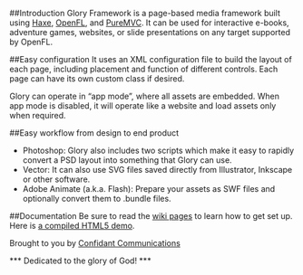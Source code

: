 ##Introduction
Glory Framework is a page-based media framework built using [Haxe](http://haxe.org/), [OpenFL](http://openfl.org), and [PureMVC](http://puremvc.org/). It can be used for interactive e-books, adventure games, websites, or slide presentations on any target supported by OpenFL.

##Easy configuration
It uses an XML configuration file to build the layout of each page, including placement and function of different controls. Each page can have its own custom class if desired.

Glory can operate in “app mode”, where all assets are embedded. When app mode is disabled, it will operate like a website and load assets only when required.

##Easy workflow from design to end product
* Photoshop: Glory also includes two scripts which make it easy to rapidly convert a PSD layout into something that Glory can use. 
* Vector: It can also use SVG files saved directly from Illustrator, Inkscape or other software.
* Adobe Animate (a.k.a. Flash): Prepare your assets as SWF files and optionally convert them to .bundle files.

##Documentation
Be sure to read the [wiki pages](https://github.com/ConfidantCommunications/Glory-Framework/wiki) to learn how to get set up.
Here is [a compiled HTML5 demo](http://confidant.ca/demo/glory/).

Brought to you by [Confidant Communications](http://confidant.ca)

*** Dedicated to the glory of God! ***